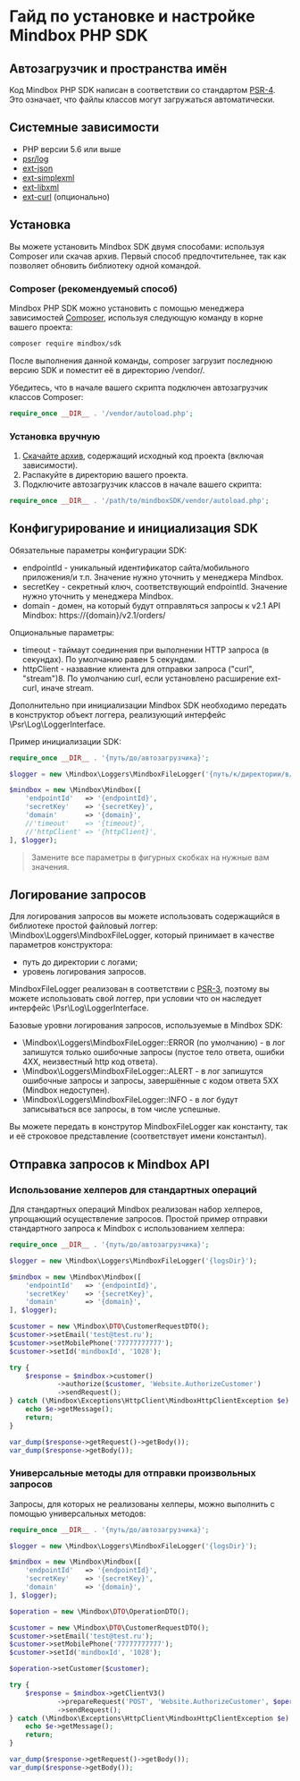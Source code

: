# Гайд по установке и настройке Mindbox PHP SDK

## Автозагрузчик и пространства имён

Код Mindbox PHP SDK написан в соответствии со стандартом [PSR-4](https://www.php-fig.org/psr/psr-4/). Это означает, что файлы классов могут загружаться автоматически.

## Системные зависимости

* PHP версии 5.6 или выше
* [psr/log](https://github.com/php-fig/log)
* [ext-json](http://php.net/manual/ru/json.installation.php)
* [ext-simplexml](http://php.net/manual/ru/simplexml.installation.php)
* [ext-libxml](http://php.net/manual/ru/libxml.installation.php)
* [ext-curl](http://php.net/manual/ru/curl.installation.php) (опционально)

## Установка

Вы можете установить Mindbox SDK двумя способами: используя Composer или скачав архив. Первый способ предпочтительнее, так как позволяет обновить библиотеку одной командой.

### Composer (рекомендуемый способ)

Mindbox PHP SDK можно установить с помощью менеджера зависимостей [Composer](https://getcomposer.org/), используя следующую команду в корне вашего проекта:

```sh
composer require mindbox/sdk
```
После выполнения данной команды, composer загрузит последнюю версию SDK и поместит её в директорию /vendor/.

Убедитесь, что в начале вашего скрипта подключен автозагрузчик классов Composer:

```php
require_once __DIR__ . '/vendor/autoload.php';
```

### Установка вручную

1. [Скачайте архив](https://mindbox.ru/), содержащий исходный код проекта (включая зависимости).
2. Распакуйте в директорию вашего проекта.
3. Подключите автозагрузчик классов в начале вашего скрипта:

```php
require_once __DIR__ . '/path/to/mindboxSDK/vendor/autoload.php';
```

## Конфигурирование и инициализация SDK

Обязательные параметры конфигурации SDK:
* endpointId - уникальный идентификатор сайта/мобильного приложения/и т.п. Значение нужно уточнить у менеджера Mindbox.
* secretKey - секретный ключ, соответствующий endpointId. Значение нужно уточнить у менеджера Mindbox.
* domain - домен, на который будут отправляться запросы к v2.1 API Mindbox: https://{domain}/v2.1/orders/

Опциональные параметры:
* timeout - таймаут соединения при выполнении HTTP запроса (в секундах). По умолчанию равен 5 секундам.
* httpClient - назвавние клиента для отправки запроса ("curl", "stream")8. По умолчанию curl, если установлено расширение ext-curl, иначе stream.

Дополнительно при инициализации Mindbox SDK необходимо передать в конструктор объект логгера, реализующий интерфейс \Psr\Log\LoggerInterface.

Пример инициализации SDK:

```php
require_once __DIR__ . '{путь/до/автозагрузчика}';

$logger = new \Mindbox\Loggers\MindboxFileLogger('{путь/к/директории/в/которую/будут/записаны/логи}');

$mindbox = new \Mindbox\Mindbox([
    'endpointId'   => '{endpointId}',
    'secretKey'    => '{secretKey}',
    'domain'       => '{domain}',
    //'timeout'    => '{timeout}',
    //'httpClient' => '{httpClient}',
], $logger);
```

> Замените все параметры в фигурных скобках на нужные вам значения.

## Логирование запросов

Для логирования запросов вы можете использовать содержащийся в библиотеке простой файловый логгер: \Mindbox\Loggers\MindboxFileLogger, который принимает в качестве параметров конструктора:
  * путь до директории с логами;
  * уровень логирования запросов.
  
  MindboxFileLogger реализован в соответствии с [PSR-3](https://www.php-fig.org/psr/psr-3/), поэтому вы можете использовать свой логгер, при условии что он наследует интерфейс \Psr\Log\LoggerInterface.

Базовые уровни логирования запросов, используемые в Mindbox SDK:
* \Mindbox\Loggers\MindboxFileLogger::ERROR (по умолчанию) - в лог запишутся только ошибочные запросы (пустое тело ответа, ошибки 4XX, неизвестный http код ответа).
* \Mindbox\Loggers\MindboxFileLogger::ALERT - в лог запишутся ошибочные запросы и запросы, завершённые с кодом ответа 5XX (Mindbox недоступен).
* \Mindbox\Loggers\MindboxFileLogger::INFO - в лог будут записываться все запросы, в том числе успешные.

Вы можете передать в конструтор MindboxFileLogger как константу, так и её строковое представление (соответствует имени константыл).

## Отправка запросов к Mindbox API

### Использование хелперов для стандартных операций

Для стандартных операций Mindbox реализован набор хелперов, упрощающий осуществление запросов.
Простой пример отправки стандартного запроса к Mindbox с использованием хелпера:

```php
require_once __DIR__ . '{путь/до/автозагрузчика}';

$logger = new \Mindbox\Loggers\MindboxFileLogger('{logsDir}');

$mindbox = new \Mindbox\Mindbox([
    'endpointId'   => '{endpointId}',
    'secretKey'    => '{secretKey}',
    'domain'       => '{domain}',
], $logger);

$customer = new \Mindbox\DTO\CustomerRequestDTO();
$customer->setEmail('test@test.ru');
$customer->setMobilePhone('77777777777');
$customer->setId('mindboxId', '1028');

try {
    $response = $mindbox->customer()
            ->authorize($customer, 'Website.AuthorizeCustomer')
            ->sendRequest();
} catch (\Mindbox\Exceptions\HttpClient\MindboxHttpClientException $e) {
    echo $e->getMessage();
    return;
}

var_dump($response->getRequest()->getBody());
var_dump($response->getBody());
```

### Универсальные методы для отправки произвольных запросов

Запросы, для которых не реализованы хелперы, можно выполнить с помощью универсальных методов:

```php
require_once __DIR__ . '{путь/до/автозагрузчика}';

$logger = new \Mindbox\Loggers\MindboxFileLogger('{logsDir}');

$mindbox = new \Mindbox\Mindbox([
    'endpointId'   => '{endpointId}',
    'secretKey'    => '{secretKey}',
    'domain'       => '{domain}',
], $logger);

$operation = new \Mindbox\DTO\OperationDTO();

$customer = new \Mindbox\DTO\CustomerRequestDTO();
$customer->setEmail('test@test.ru');
$customer->setMobilePhone('77777777777');
$customer->setId('mindboxId', '1028');

$operation->setCustomer($customer);

try {
    $response = $mindbox->getClientV3()
            ->prepareRequest('POST', 'Website.AuthorizeCustomer', $operation, '', [], false)
            ->sendRequest();
} catch (\Mindbox\Exceptions\HttpClient\MindboxHttpClientException $e) {
    echo $e->getMessage();
    return;
}

var_dump($response->getRequest()->getBody());
var_dump($response->getBody());
```